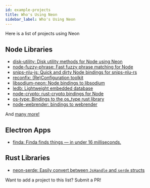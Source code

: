 ```yaml
---
id: example-projects
title: Who's Using Neon
sidebar_label: Who's Using Neon
---
```


Here is a list of projects using Neon

## Node Libraries

- [disk-utility: Disk utility methods for Node using Neon](https://github.com/amilajack/disk-utility)
- [node-fuzzy-phrase: Fast fuzzy phrase matching for Node](https://github.com/mapbox/node-fuzzy-phrase)
- [snips-nlu-js: Quick and dirty Node bindings for snips-nlu-rs](https://github.com/ballwood/snips-nlu-js)
- [reconfix: (Re)Configuration toolkit](https://github.com/resin-io/reconfix)
- [libsodium-neon: Node bindings to libsodium](https://github.com/wireapp/libsodium-neon)
- [ledb: Lightweight embedded database](https://github.com/katyo/ledb)
- [node-crypto: rust-crypto bindings for Node](https://github.com/Brooooooklyn/node-crypto)
- [os-type: Bindings to the os_type rust library](https://github.com/amilajack/os-type)
- [node-webrender: bindings to webrender](https://github.com/cztomsik/node-webrender)

And <a href="https://www.npmjs.com/browse/depended/neon-cli" target="_blank">many more!</a>

## Electron Apps

- [finda: Finda finds things — in under 16 milliseconds.](https://keminglabs.com/finda/)

## Rust Libraries

- [neon-serde: Easily convert between `JsHandle` and `serde` structs](https://github.com/GabrielCastro/neon-serde)

Want to add a project to this list? Submit a PR!
